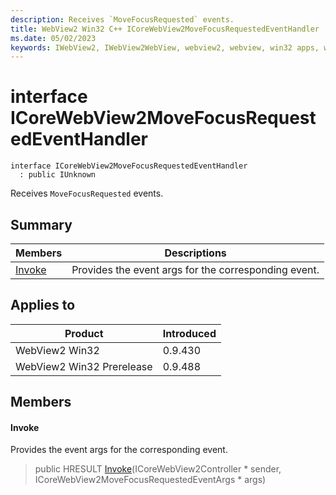 ```yaml
---
description: Receives `MoveFocusRequested` events.
title: WebView2 Win32 C++ ICoreWebView2MoveFocusRequestedEventHandler
ms.date: 05/02/2023
keywords: IWebView2, IWebView2WebView, webview2, webview, win32 apps, win32, edge, ICoreWebView2, ICoreWebView2Controller, browser control, edge html, ICoreWebView2MoveFocusRequestedEventHandler
---
```


# interface ICoreWebView2MoveFocusRequestedEventHandler

```
interface ICoreWebView2MoveFocusRequestedEventHandler
  : public IUnknown
```

Receives `MoveFocusRequested` events.

## Summary

 Members                        | Descriptions
--------------------------------|---------------------------------------------
[Invoke](#invoke) | Provides the event args for the corresponding event.

## Applies to

Product                         | Introduced
--------------------------------|---------------------------------------------
WebView2 Win32            |    0.9.430
WebView2 Win32 Prerelease |    0.9.488

## Members

#### Invoke

Provides the event args for the corresponding event.

> public HRESULT [Invoke](#invoke)(ICoreWebView2Controller * sender, ICoreWebView2MoveFocusRequestedEventArgs * args)

